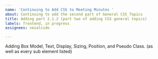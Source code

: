 ```yaml
---
name: 'Continuing to Add CSS to Meeting Minutes '
about: Continuing to add the second part of General CSS Topics
title: Adding part 2.1.2 (part two of adding CSS general topics)
labels: frontend, in progress
assignees: vesalcido

---
```


Adding Box Model, Text, Display, Sizing, Position, and Pseudo Class.
(as well as every sub element listed)
